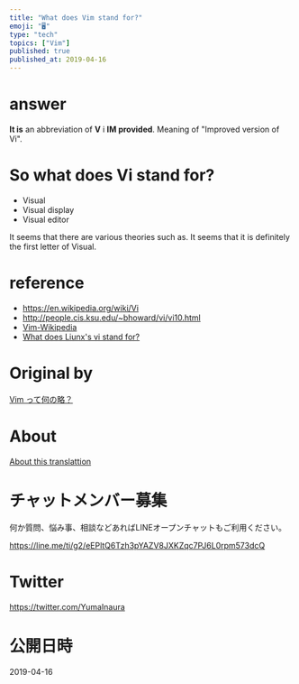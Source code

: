```yaml
---
title: "What does Vim stand for?"
emoji: "🖥"
type: "tech"
topics: ["Vim"]
published: true
published_at: 2019-04-16
---
```


# answer 

**It is** an abbreviation of **V** i **IM provided**. Meaning of "Improved version of Vi".

# So what does Vi stand for? 

- Visual 
- Visual display 
- Visual editor 

It seems that there are various theories such as. It seems that it is definitely the first letter of Visual.

# reference 

- https://en.wikipedia.org/wiki/Vi 
- http://people.cis.ksu.edu/~bhoward/vi/vi10.html 
- [Vim-Wikipedia](https://ja.wikipedia.org/wiki/Vim) 
- [What does Liunx's vi stand for?](http://detail.chiebukuro.yahoo.co.jp/qa/question_detail/q1145968566) 


# Original by
[Vim って何の略？ ](https://qiita.com/Yinaura/items/c02a52c0decec6196f9b)

# About

[About this translattion](https://qiita.com/YumaInaura/items/7f6fd1e9310a6816469a)








<!-- Update From Qiita API -->

# チャットメンバー募集


何か質問、悩み事、相談などあればLINEオープンチャットもご利用ください。

https://line.me/ti/g2/eEPltQ6Tzh3pYAZV8JXKZqc7PJ6L0rpm573dcQ





# Twitter


https://twitter.com/YumaInaura


<!-- Update From Qiita API -->



# 公開日時

2019-04-16
